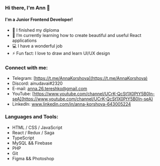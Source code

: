 ### Hi there, I'm Ann 👋
#### I'm a Junior Frontend Developer!

- 🔭 I finished my diploma
- 🌱 I’m currently learning how to create beautiful and useful React applications 
- 💻 I have a wonderful job
- ⚡ Fun fact: I love to draw and learn UI/UX design


### Connect with me:

- Telegram: [https://t.me/AnnaKorshova](https://t.me/AnnaKorshova)
- Discord: ainudavai#2320
- E-mail: [anna.26.tereshko@gmail.com](anna.26.tereshko@gmail.com)
- YouTube: [https://www.youtube.com/channel/UCrK-QcSt1X0PtY5B0In-seA](https://www.youtube.com/channel/UCrK-QcSt1X0PtY5B0In-seA)
- Linkedln: www.linkedin.com/in/anna-korshova-643005224

### Languages and Tools:

- HTML / CSS / JavaScript
- React / Redux / Saga
- TypeScript
- MySQL && Firebase
- PHP
- Git
- Figma && Photoshop
